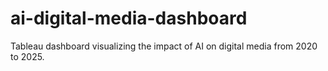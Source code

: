 # ai-digital-media-dashboard
Tableau dashboard visualizing the impact of AI on digital media from 2020 to 2025.
